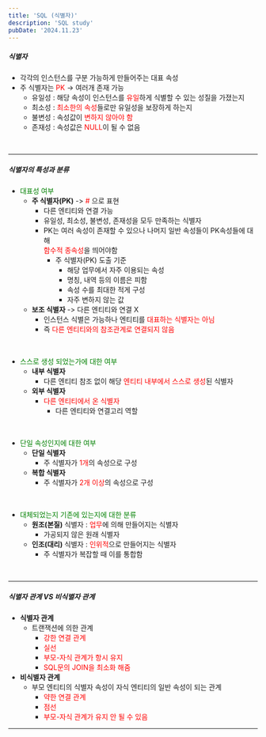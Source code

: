 ```yaml
---
title: 'SQL (식별자)'
description: 'SQL study'
pubDate: '2024.11.23'
---
```


##### 식별자

- 각각의 인스턴스를 구분 가능하게 만들어주는 대표 속성
- 주 식별자는 <span style="color:red;">PK</span> -> 여러개 존재 가능
  - 유일성 : 해당 속성이 인스턴스를 <span style="color:red;">유일</span>하게 식별할 수 있는 성질을 가졌는지
  - 최소성 : <span style="color:red;">최소한의 속성</span>들로만 유일성을 보장하게 하는지
  - 불변성 : 속성값이 <span style="color:red;">변하지 않아야 함</span>
  - 존재성 : 속성값은 <span style="color:red;">NULL</span>이 될 수 없음

<br>

---

##### 식별자의 특성과 분류

- <span style="color:green;">대표성 여부</span>
  - **주 식별자(PK)** -> <span style="color:red;">#</span> 으로 표현
    - 다른 엔티티와 연결 가능
    - 유일성, 최소성, 불변성, 존재성을 모두 만족하는 식별자
    - PK는 여러 속성이 존재할 수 있으나 나머지 일반 속성들이 PK속성들에 대해  
      <span style="color:red;">함수적 종속성</span>을 띄어야함
      - 주 식별자(PK) 도출 기준
        - 해당 업무에서 자주 이용되는 속성
        - 명칭, 내역 등의 이름은 피함
        - 속성 수를 최대한 적게 구성
        - 자주 변하지 않는 값
  - **보조 식별자** -> 다른 엔티티와 연결 X
    - 인스턴스 식별은 가능하나 엔티티를 <span style="color:red;">대표하는 식별자는 아님</span>
    - 즉 <span style="color:red;">다른 엔티티와의 참조관계로 연결되지 않음</span>

<br>

- <span style="color:green;">스스로 생성 되었는가에 대한 여부</span>
  - **내부 식별자**
    - 다른 엔티티 참조 없이 해당 <span style="color:red;">엔티티 내부에서 스스로 생성</span>된 식별자
  - **외부 식별자**
    - <span style="color:red;">다른 엔티티에서 온 식별자</span>
      - 다른 엔티티와 연결고리 역할

<br>

- <span style="color:green;">단일 속성인지에 대한 여부</span>
  - **단일 식별자**
    - 주 식별자가 <span style="color:red;">1개</span>의 속성으로 구성
  - **복합 식별자**
    - 주 식별자가 <span style="color:red;">2개 이상</span>의 속성으로 구성

<br>

- <span style="color:green;">대체되었는지 기존에 있는지에 대한 분류</span>
  - **원조(본질)** 식별자 : <span style="color:red;">업무</span>에 의해 만들어지는 식별자
    - 가공되지 않은 원래 식별자
  - **인조(대리)** 식별자 : <span style="color:red;">인위적</span>으로 만들어지는 식별자
    - 주 식별자가 복잡할 때 이를 통합함

<br>

---

##### 식별자 관계 VS 비식별자 관계

- **식별자 관계**
  - 트랜잭션에 의한 관계
    - <span style="color:red;">강한 연결 관계</span>
    - <span style="color:red;">실선</span>
    - <span style="color:red;">부모-자식 관계가 항시 유지
    - <span style="color:red;">SQL문의 JOIN을 최소화 해줌
- **비식별자 관계**
  - 부모 엔티티의 식별자 속성이 자식 엔티티의 일반 속성이 되는 관계
    - <span style="color:red;">약한 연결 관계</span>
    - <span style="color:red;">점선</span>
    - <span style="color:red;">부모-자식 관계가 유지 안 될 수 있음</span>

---

<style>
  h1 {
      font-size: 1.8em;
      margin-bottom: 20px;
      }
</style>

<script src="https://utteranc.es/client.js"
        repo="tjsgh1217/tjsgh1217.github.io"
        issue-term="pathname"
        theme="github-light"
        crossorigin="anonymous"
        async>
</script>
